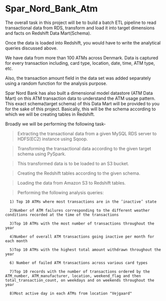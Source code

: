# Spar_Nord_Bank_Atm

The overall task in this project will be to build a batch ETL pipeline to read transactional data from RDS, transform and load it into target dimensions and facts on Redshift Data Mart(Schema).

Once the data is loaded into Redshift, you would have to write the analytical queries discussed above.

We have data from more than 100 ATMs across Denmark. Data is captured for every transaction including, card type, location, date, time, ATM type, etc.

Also, the transaction amount field in the data set was added separately using a random function for the analysis purpose.

Spar Nord Bank has also built a dimensional model datastore (ATM Data Mart) on this ATM transaction data to understand the ATM usage pattern. This exact schema(target schema) of this Data Mart will be provided to you for the sake of this project. Basically, this will be the schema according to which we will be creating tables in Redshift.

Broadly we will be performing the following task-

> Extracting the transactional data from a given MySQL RDS server to HDFS(EC2) instance using Sqoop.

> Transforming the transactional data according to the given target schema using PySpark.

> This transformed data is to be loaded to an S3 bucket.

> Creating the Redshift tables according to the given schema.

> Loading the data from Amazon S3 to Redshift tables.

> Performing the following analysis queries:
```
  1) Top 10 ATMs where most transactions are in the ’inactive’ state
  
  2)Number of ATM failures corresponding to the different weather conditions recorded at the time of the transactions
  
  3)Top 10 ATMs with the most number of transactions throughout the year
  
  4)Number of overall ATM transactions going inactive per month for each month
  
  5)Top 10 ATMs with the highest total amount withdrawn throughout the year
  
  6) Number of failed ATM transactions across various card types
  
  7)Top 10 records with the number of transactions ordered by the ATM_number, ATM_manufacturer, location, weekend_flag and then total_transaction_count, on weekdays and on weekends throughout the year
  
  8)Most active day in each ATMs from location "Vejgaard"
```
